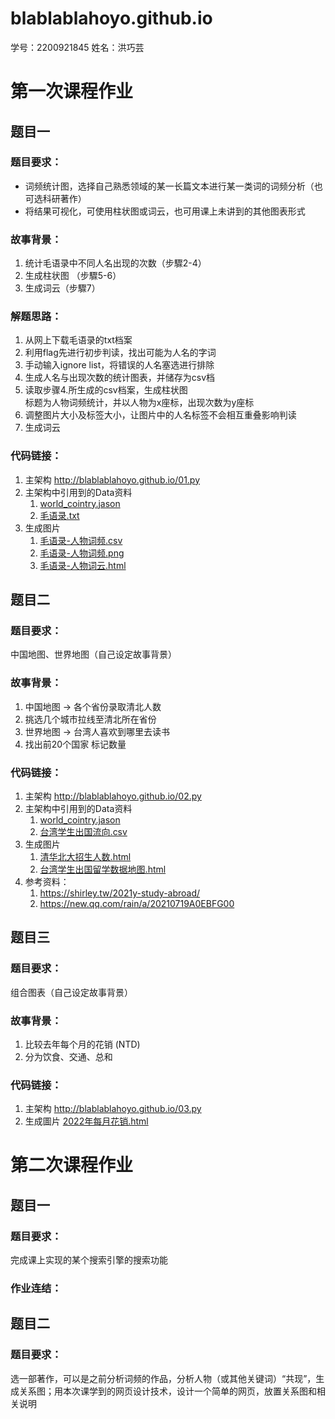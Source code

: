 # blablablahoyo.github.io

学号：2200921845
姓名：洪巧芸

# 第一次课程作业
## 题目一
### 题目要求：
   * 词频统计图，选择自己熟悉领域的某一长篇文本进行某一类词的词频分析（也可选科研著作）
   * 将结果可视化，可使用柱状图或词云，也可用课上未讲到的其他图表形式
### 故事背景：
   1. 统计毛语录中不同人名出现的次数（步驟2-4）
   2. 生成柱状图 （步驟5-6）
   3. 生成词云（步驟7）
### 解题思路：
   1. 从网上下载毛语录的txt档案
   2. 利用flag先进行初步判读，找出可能为人名的字词
   3. 手动输入ignore list，将错误的人名塞选进行排除
   4. 生成人名与出现次数的统计图表，并储存为csv档
   5. 读取步骤4.所生成的csv档案，生成柱状图  
      标题为人物词频统计，并以人物为x座标，出现次数为y座标
   6. 调整图片大小及标签大小，让图片中的人名标签不会相互重叠影响判读
   7. 生成词云
### 代码链接：
   1. 主架构 <http://blablablahoyo.github.io/01.py>
   2. 主架构中引用到的Data资料
      1. [world_cointry.jason](http://blablablahoyo.github.io/data/world_country.json "link")
      2. [毛语录.txt](http://blablablahoyo.github.io/data/毛语录.txt "link")
   3. 生成图片
      1. [毛语录-人物词频.csv](http://blablablahoyo.github.io/毛语录-人物词频.csv "link")
      2. [毛语录-人物词频.png](http://blablablahoyo.github.io/毛语录-人物词频.png "link")
      3. [毛语录-人物词云.html](http://blablablahoyo.github.io/毛语录-人物词云.html "link")

## 题目二
### 题目要求：
   中国地图、世界地图（自己设定故事背景）
### 故事背景：
   1. 中国地图 -> 各个省份录取清北人数
   2. 挑选几个城市拉线至清北所在省份
   3. 世界地图 -> 台湾人喜欢到哪里去读书
   4. 找出前20个国家 标记数量
### 代码链接：
   1. 主架构 <http://blablablahoyo.github.io/02.py>
   2. 主架构中引用到的Data资料
      1. [world_cointry.jason](http://blablablahoyo.github.io/data/world_country.json "link")
      2. [台湾学生出国流向.csv](http://blablablahoyo.github.io/data/台湾学生出国流向.csv "link")
   3. 生成图片
      1. [清华北大招生人数.html](http://blablablahoyo.github.io/清华北大招生人数.html "link")
      2. [台湾学生出国留学数据地图.html](http://blablablahoyo.github.io/台湾学生出国留学数据地图_geo.html "link")
   4. 参考资料：
      1. <https://shirley.tw/2021y-study-abroad/>
      2. <https://new.qq.com/rain/a/20210719A0EBFG00>

## 题目三
### 题目要求：
   组合图表（自己设定故事背景）
### 故事背景：
   1. 比较去年每个月的花销 (NTD)
   2. 分为饮食、交通、总和
### 代码链接：
   1. 主架构 <http://blablablahoyo.github.io/03.py>
   2. 生成圖片
      [2022年每月花销.html](http://blablablahoyo.github.io/2022年每月花销.html "link")

# 第二次课程作业
## 题目一
### 题目要求：
完成课上实现的某个搜索引擎的搜索功能
### 作业连结：

## 题目二
### 题目要求：
选一部著作，可以是之前分析词频的作品，分析人物（或其他关键词）“共现”，生成关系图；用本次课学到的网页设计技术，设计一个简单的网页，放置关系图和相关说明
